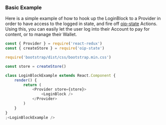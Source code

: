 ### Basic Example
Here is a simple example of how to hook up the LoginBlock to a Provider in order to have access to the logged in state, and fire off [oip-state](https://github.com/oipwg/oip-state) Actions. Using this, you can easily let the user log into their Account to pay for content, or to manage their Wallet.

```js
const { Provider } = require('react-redux')
const { createStore } = require('oip-state')

require('bootstrap/dist/css/bootstrap.min.css')

const store = createStore()

class LoginBlockExample extends React.Component {
	render() {
		return (
			<Provider store={store}>
				<LoginBlock />
			</Provider>
		)
	}
}
;<LoginBlockExample />
```